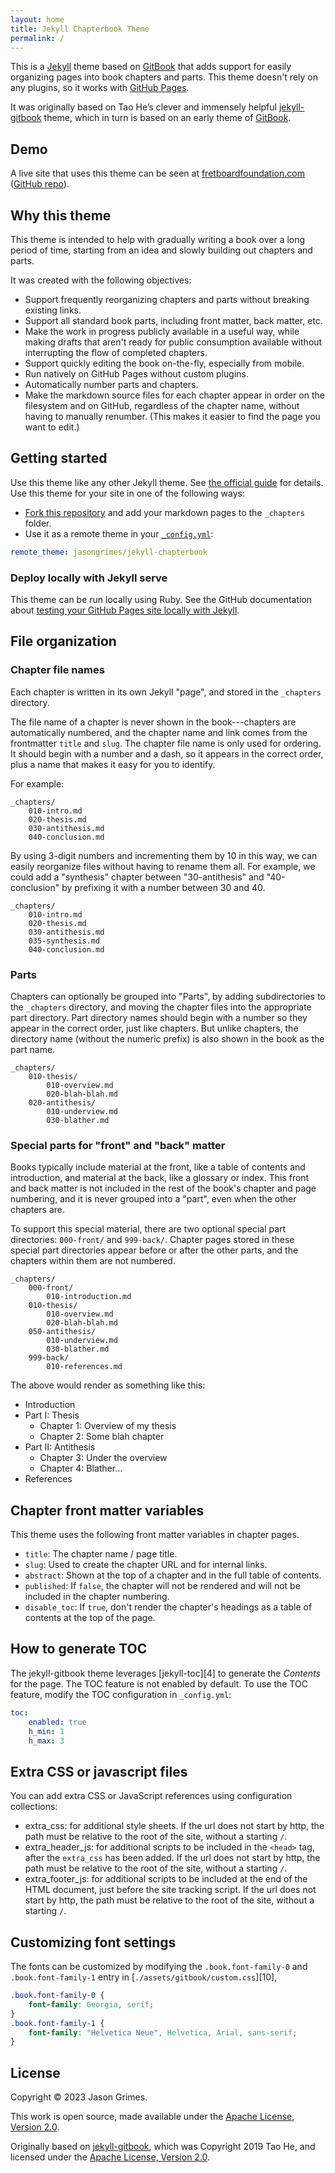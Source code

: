 ```yaml
---
layout: home
title: Jekyll Chapterbook Theme
permalink: /
---
```


This is a [Jekyll](https://jekyllrb.com/) theme based on [GitBook](https://www.gitbook.com/) that adds support for easily organizing pages into book chapters and parts.
This theme doesn't rely on any plugins,
so it works with [GitHub Pages](https://pages.github.com/).

It was originally based on Tao He’s clever and immensely helpful [jekyll-gitbook](https://github.com/sighingnow/jekyll-gitbook) theme, 
which in turn is based on an early theme of [GitBook](https://www.gitbook.com/).

## Demo

A live site that uses this theme can be seen at [fretboardfoundation.com](https://fretboardfoundation.com)
([GitHub repo](https://github.com/jasongrimes/fretboardfoundation)).

## Why this theme

This theme is intended to help with gradually writing a book over a long period of time,
starting from an idea and slowly building out chapters and parts.

It was created with the following objectives:

- Support frequently reorganizing chapters and parts without breaking existing links.
- Support all standard book parts, including front matter, back matter, etc.
- Make the work in progress publicly available in a useful way, 
  while making drafts that aren't ready for public consumption available without interrupting the flow of completed chapters.
- Support quickly editing the book on-the-fly, especially from mobile.
- Run natively on GitHub Pages without custom plugins.
- Automatically number parts and chapters.
- Make the markdown source files for each chapter  appear in order on the filesystem and on GitHub,
  regardless of the chapter name, without having to manually renumber.
  (This makes it easier to find the page you want to edit.)

## Getting started

Use this theme like any other Jekyll theme.
See [the official guide](https://docs.github.com/en/pages/setting-up-a-github-pages-site-with-jekyll/adding-a-theme-to-your-github-pages-site-using-jekyll) for details.
Use this theme for your site in one of the following ways:
- [Fork this repository](https://github.com/jasongrimes/jekyll-chapterbook/fork) and add your markdown pages to the `_chapters` folder.
- Use it as a remote theme in your [`_config.yml`](https://github.com/jasongrimes/jekyll-chapterbook/blob/master/_config.yml):

```yaml
remote_theme: jasongrimes/jekyll-chapterbook
```

### Deploy locally with Jekyll serve

This theme can be run locally using Ruby. 
See the GitHub documentation about [testing your GitHub Pages site locally with Jekyll](https://docs.github.com/en/pages/setting-up-a-github-pages-site-with-jekyll/testing-your-github-pages-site-locally-with-jekyll).

## File organization

### Chapter file names

Each chapter is written in its own Jekyll "page",
and stored in the `_chapters` directory.

The file name of a chapter is never shown in the book---chapters 
are automatically numbered,
and the chapter name and link comes from the frontmatter `title` and `slug`.
The chapter file name is only used for ordering. 
It should begin with a number and a dash,
so it appears in the correct order,
plus a name that makes it easy for you to identify.

For example:

```
_chapters/
    010-intro.md
    020-thesis.md
    030-antithesis.md
    040-conclusion.md
```

By using 3-digit numbers and incrementing them by 10 in this way,
we can easily reorganize files without having to rename them all.
For example,
we could add a "synthesis" chapter between "30-antithesis" and "40-conclusion" by prefixing it with a number between 30 and 40. 

```
_chapters/
    010-intro.md
    020-thesis.md
    030-antithesis.md
    035-synthesis.md
    040-conclusion.md
```

### Parts

Chapters can optionally be grouped into "Parts",
by adding subdirectories to the `_chapters` directory,
and moving the chapter files into the appropriate part directory.
Part directory names should begin with a number so they appear in the correct order,
just like chapters.
But unlike chapters, 
the directory name (without the numeric prefix) is also shown in the book as the part name. 

```
_chapters/
    010-thesis/
        010-overview.md
        020-blah-blah.md
    020-antithesis/
        010-underview.md
        030-blather.md
```

### Special parts for "front" and "back" matter

Books typically include material at the front,
like a table of contents and introduction,
and material at the back,
like a glossary or index.
This front and back matter is not included in the rest of the book's chapter and page numbering,
and it is never grouped into a "part",
even when the other chapters are.

To support this special material,
there are two optional special part directories:
`000-front/` and `999-back/`.
Chapter pages stored in these special part directories appear before or after the other parts,
and the chapters within them are not numbered.

```
_chapters/
    000-front/
        010-introduction.md
    010-thesis/
        010-overview.md
        020-blah-blah.md
    050-antithesis/
        010-underview.md
        030-blather.md
    999-back/
        010-references.md
```

The above would render as something like this:
- Introduction
- Part I: Thesis
  - Chapter 1: Overview of my thesis
  - Chapter 2: Some blah chapter
- Part II: Antithesis
  - Chapter 3: Under the overview
  - Chapter 4: Blather...
- References

## Chapter front matter variables

This theme uses the following front matter variables in chapter pages.

- `title`: The chapter name / page title.
- `slug`: Used to create the chapter URL and for internal links.
- `abstract`: Shown at the top of a chapter and in the full table of contents.
- `published`: If `false`, the chapter will not be rendered and will not be included in the chapter numbering. 
- `disable_toc`: If `true`, don't render the chapter's headings as a table of contents at the top of the page.


## How to generate TOC

The jekyll-gitbook theme leverages [jekyll-toc][4] to generate the *Contents* for the page.
The TOC feature is not enabled by default. To use the TOC feature, modify the TOC
configuration in `_config.yml`:

```yaml
toc:
    enabled: true
    h_min: 1
    h_max: 3
```


## Extra CSS or javascript files

You can add extra CSS or JavaScript references using configuration collections:

- extra_css: for additional style sheets. If the url does not start by http, the path must be relative to the root of the site, without a starting `/`.
- extra_header_js: for additional scripts to be included in the `<head>` tag, after the `extra_css` has been added. If the url does not start by http, the path must be relative to the root of the site, without a starting `/`.
- extra_footer_js: for additional scripts to be included at the end of the HTML document, just before the site tracking script. If the url does not start by http, the path must be relative to the root of the site, without a starting `/`.

## Customizing font settings

The fonts can be customized by modifying the `.book.font-family-0` and `.book.font-family-1` entry in [`./assets/gitbook/custom.css`][10],

```css
.book.font-family-0 {
    font-family: Georgia, serif;
}
.book.font-family-1 {
    font-family: "Helvetica Neue", Helvetica, Arial, sans-serif;
}
```


## License

Copyright &copy; 2023 Jason Grimes.

This work is open source,
made available under the [Apache License, Version 2.0](https://github.com/jasongrimes/jekyll-chapterbook/blob/master/LICENSE).

Originally based on [jekyll-gitbook](https://github.com/sighingnow/jekyll-gitbook), 
which was Copyright 2019 Tao He,
and licensed under the [Apache License, Version 2.0](https://github.com/sighingnow/jekyll-gitbook/blob/f286e81abb57c91b7056d043d846cd308c8ea292/LICENSE).


